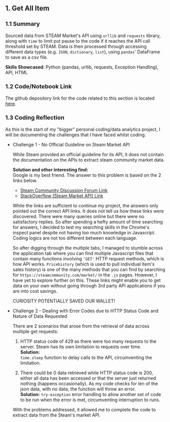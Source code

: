 ## 1. Get All Item ##

<h3 style="font-size:18px">1.1 Summary</h3>

Sourced data from STEAM Market's API using `urllib` and `requests` library, along with `time` to limit put pause to the code if it reaches the API call threshold set by STEAM. Data is then processed through accessing different data types (e.g. `JSON`, `dictionary`, `list`), using `pandas`' DataFrame to save as a csv file.

**Skills Showcased**: Python (pandas, urllib, requests, Exception Handling), API, HTML

<h3 style="font-size:18px">1.2 Code/Notebook Link</h3>

The github depository link for the code related to this section is located [here](https://github.com/weiherr/data_analysis_csgo_market/blob/main/Data_Analytics_CSGO_Market_Item/01_Data_Sourcing_Get_Market_Items/01%20get_item_list.py).

<h3 style="font-size:18px">1.3 Coding Reflection</h3>

As this is the start of my "bigger" personal coding/data analytics project, I will be documenting the challenges that I have faced whilst coding.

- Challenge 1 - No Official Guideline on Steam Market API
    
    While Steam provided an official guideline for its API, it does not contain the documentation on the APIs to extract steam community market data.
    
    **Solution and other interesting find:**<br>Google is my best friend. The answer to this problem is based on the 2 links below.
    - <a href="https://steamcommunity.com/discussions/forum/7/1327844097128704472/?l=english">Steam Community Discussion Forum Link</a>
    - <a href="https://stackoverflow.com/questions/26170185/steam-market-api#">StackOverflow (Steam Market API) Link</a>

    While the links are sufficient to continue my project, the answers only pointed out the correct API links. It does not tell us how these links were discovered. There were many queries online but there were no satisfactory replies. So after spending a hefty amount of time searching for answers, I decided to test my searching skills in the Chrome's inspect panel despite not having too much knowledge in Javascript. Coding logics are not too different between each language.

    So after digging through the multiple tabs, I managed to stumble across the application tab where you can find multiple Javascript files that contain many functions involving `'GET'` HTTP request methods, which is how API works. `Pricehistory` (which is used to pull individual item's sales history) is one of the many methods that you can find by searching for `https://steamcommunity.com/market/` in the `.js` pages. However, I have yet to explore further on this. These links might enable you to get data on your own without going through 3rd party API applications if you are into cost savings.

    CURIOSITY POTENTIALLY SAVED OUR WALLET!

- ​Challenge 2 - Dealing with Error Codes due to HTTP Status Code and Nature of Data Requested

    There are 2 scenarios that arose from the retrieval of data across multiple get requests:

    1. HTTP status code of 429 as there were too many requests to the server. Steam has its own limitation to requests over time. <br>
    **Solution:**<br>`time.sleep` function to delay calls to the API, circumventing the limitation.

    2. There could be 0 data retrieved while HTTP status code is 200, either all data has been accessed or that the server just returned nothing (happens occasionally). As my code checks for len of the json data, with no data, the function will throw an error. <br>
    **Solution:** `try-exception` error handling to allow another set of code to be run when the error is met, circumventing interruption to runs.

    With the problems addressed, it allowed me to complete the code to extract data from the Steam's market API.